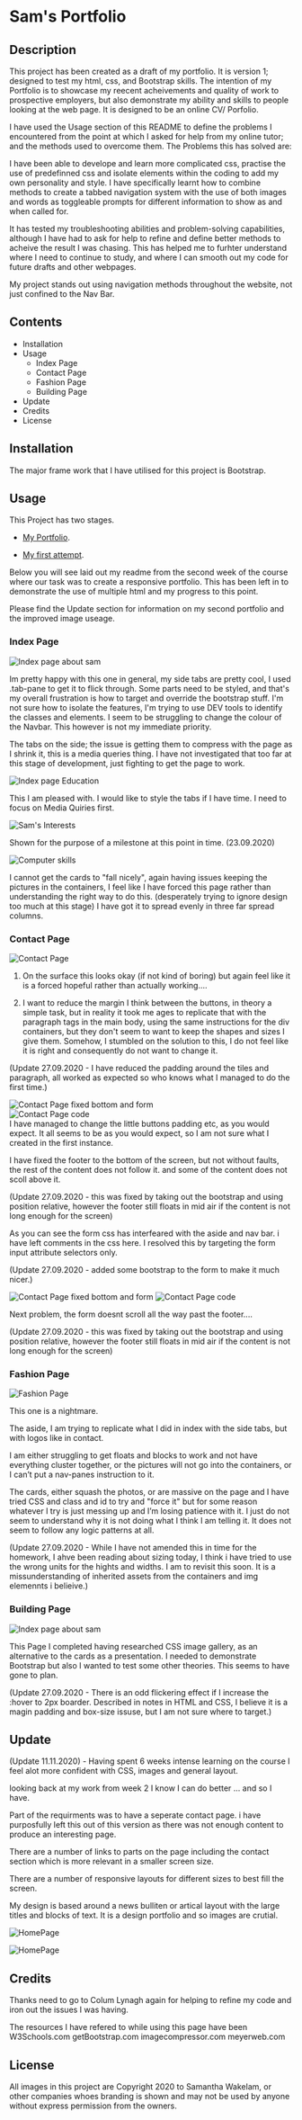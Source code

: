 # Sam's Portfolio

## Description

This project has been created as a draft of my portfolio. It is version 1; designed to test my html, css, and Bootstrap skills. 
The intention of my Portfolio is to showcase my reecent acheivements and quality of work to prospective employers, but also demonstrate my ability and skills to people looking at the web page. It is designed to be an online CV/ Porfolio. 

I have used the Usage section of this  README to define the problems I encountered from the point at which I asked for help from my online tutor; and the methods used to overcome them. 
The Problems this has solved are: 

I have been able to develope and learn more complicated css, practise the use of predefinned css and isolate elements within the coding to add my own personality and style. I have specifically learnt how to combine methods to create a tabbed navigation system with the use of both images and words as toggleable prompts for different information to show as and when called for.

It has tested my troubleshooting abilities and problem-solving capabilities, although I have had to ask for help to refine and define better methods to acheive the result I was chasing. This has helped me to furhter understand where I need to continue to study, and where I can smooth out my code for future drafts and other webpages. 

My project stands out using navigation methods throughout the website, not just confined to the Nav Bar. 

## Contents 

* Installation 
* Usage
    * Index Page
    * Contact Page
    * Fashion Page
    * Building Page
* Update
* Credits
* License 

## Installation

The major frame work that I have utilised for this project is Bootstrap. 

## Usage

This Project has two stages.
* [My Portfolio](https://samwakelam.github.io/02-RESPONSIVE-PORTFOLIO-SLW/update-Nov/index.html).

* [My first attempt](https://samwakelam.github.io/02-RESPONSIVE-PORTFOLIO-SLW/).

Below you will see laid out my readme from the second week of the course where our task was to create a responsive portfolio. This has been left in to demonstrate the use of multiple html and my progress to this point. 

Please find the Update section for information on my second portfolio and the improved image useage. 

 ### Index Page
 ![Index page about sam](assets/images/screenshots/homeSam-min.JPG)

Im pretty happy with this one in general, my side tabs are pretty cool, I used .tab-pane to get it to flick through. Some parts need to be styled, and that's my overall frustration is how to target and override the bootstrap stuff. 
I'm not sure how to isolate the features, I'm trying to use DEV tools to identify the classes and elements. I seem to be struggling to change the colour of the Navbar. 
 This however is not my immediate priority. 

The tabs on the side; the issue is getting them to compress with the page as I shrink it, this is a media queries thing. I have not investigated that too far at this stage of development, just fighting to get the page to work.


 ![Index page Education](assets/images/screenshots/homeEdu-min.JPG)

 This I am pleased with. I would like to style the tabs if I have time. I need to focus on Media Quiries first.

 ![Sam's Interests ](assets/images/screenshots/homeInt-min.JPG)

 Shown for the purpose of a milestone at this point in time. (23.09.2020)

 ![Computer skills](assets/images/screenshots/homeComp-min.JPG)

I cannot get the cards to "fall nicely", again having issues keeping the pictures in the containers, I feel like I have forced this page rather than understanding the right way to do this. (desperately trying to ignore design too much at this stage) I have got it to spread evenly in three far spread columns. 

 ### Contact Page 
 ![Contact Page ](assets/images/screenshots/Contact-min.JPG)

 1.	On the surface this looks okay (if not kind of boring) but again feel like it is a forced hopeful rather than actually working....

2.	I want to reduce the margin I think between the buttons, in theory a simple task, but in reality it took me ages to replicate that with the paragraph tags in the main body, using the same instructions for the div containers, but they don't seem to want to keep the shapes and sizes I give them.  Somehow, I stumbled on the solution to this, I do not feel like it is right and consequently do not want to change it.

(Update 27.09.2020 - I have reduced the padding around the tiles and paragraph, all worked as expected so who knows what I managed to do the first time.)   
      

![Contact Page fixed bottom and form ](assets/images/screenshots/formInterfear-min.JPG)   
![Contact Page code](assets/images/screenshots/formCodeBad-min.JPG)   
I have managed to change the little buttons padding etc, as you would expect. It all seems to be as you would expect, so I am not sure what I created in the first instance. 

I have fixed the footer to the bottom of the screen, but not without faults, the rest of the content does not follow it. and some of the content does not scoll above it. 

(Update 27.09.2020 - this was fixed by taking out the bootstrap and using position relative, however the footer still floats in mid air if the content is not long enough for the screen)

As you can see the form css has interfeared with the aside and nav bar. i have left comments in the css here. I resolved this by targeting the form input attribute selectors only. 

(Update 27.09.2020 - added some bootstrap to the form to make it much nicer.)

![Contact Page fixed bottom and form ](assets/images/screenshots/fixedBottom-min.JPG)
![Contact Page code](assets/images/screenshots/formCodeGood-min.JPG)

Next problem, the form doesnt scroll all the way past the footer.... 

(Update 27.09.2020 - this was fixed by taking out the bootstrap and using position relative, however the footer still floats in mid air if the content is not long enough for the screen)


 ### Fashion Page
 ![Fashion Page](assets/images/screenshots/FashionNotts-min.JPG)

This one is a nightmare.

The aside, I am trying to replicate what I did in index with the side tabs, but with logos like in contact.

I am either struggling to get floats and blocks to work and not have everything cluster together, or the pictures will not go into the containers, or I can’t put a nav-panes instruction to it.

The cards, either squash the photos, or are massive on the page and I have tried CSS and class and id to try and "force it" but for some reason whatever I try is just messing up and I’m losing patience with it. I just do not seem to understand why it is not doing what I think I am telling it. It does not seem to follow any logic patterns at all.

(Update 27.09.2020 - While I have not amended this in time for the homework, I ahve been reading about sizing today, I think i have tried to use the wrong units for the hights and widths. I am to revisit this soon. It is a missunderstanding of inherited assets from the containers and img elemennts i belieive.)

 ### Building Page
 ![Index page about sam](assets/images/screenshots/building-min.JPG)

This Page I completed having researched CSS image gallery, as an alternative to the cards as a presentation. I needed to demonstrate Bootstrap but also I wanted to test some other theories. This seems to have gone to plan. 

(Update 27.09.2020 - There is an odd flickering effect if I increase the :hover to 2px boarder. Described in notes in HTML and CSS, I believe it is a magin padding and box-size issuse, but I am not sure where to target.)

## Update

(Update 11.11.2020) - Having spent 6 weeks intense learning on the course I feel alot more confident with CSS, images and general layout. 

looking back at my work from week 2 I know I can do better ... and so I have. 

Part of the requirments was to have a seperate contact page. i have purposfully left this out of this version as there was not enough content to produce an interesting page. 

There are a number of links to parts on the page including the contact section which is more relevant in a smaller screen size. 

There are a number of responsive layouts for different sizes to best fill the screen. 

My design is based around a news bulliten or artical layout with the large titles and blocks of text. It is a design portfolio and so images are crutial. 

![HomePage](update-Nov/assets/images/screenshots/about-screen.png)

![HomePage](update-Nov/assets/images/screenshots/portfolio-screen.png)

## Credits 

Thanks need to go to Colum Lynagh again for helping to refine my code and iron out the issues I was having. 

The resources I have refered to while using this page have been 
W3Schools.com
getBootstrap.com 
imagecompressor.com
meyerweb.com

## License

All images in this project are Copyright 2020 to Samantha Wakelam, or other companies whoes branding is shown and may not be used by anyone without express permission from the owners. 
